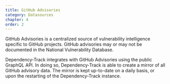 ```yaml
---
title: GitHub Advisories
category: Datasources
chapter: 4
order: 2
---
```


GitHub Advisories is a centralized source of vulnerability intelligence specific to GitHub projects. GitHub advisories may 
or may not be documented in the National Vulnerability Database.

Dependency-Track integrates with GitHub Advisories using the public GraphQL API. In doing so, Dependency-Track is able 
to create a mirror of all GitHub advisory data. The mirror is kept up-to-date on a daily basis, or upon the restarting of the 
Dependency-Track instance.
